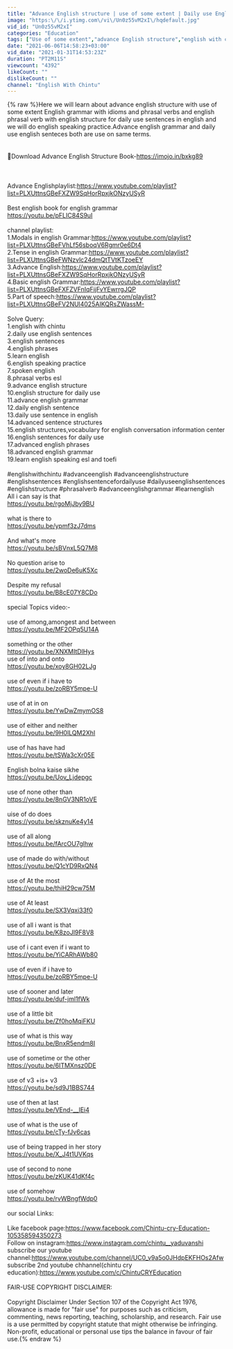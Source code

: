 ```yaml
---
title: "Advance English structure | use of some extent | Daily use English sentences | phrases"
image: "https:\/\/i.ytimg.com\/vi\/Un0z55vM2xI\/hqdefault.jpg"
vid_id: "Un0z55vM2xI"
categories: "Education"
tags: ["Use of some extent","advance English structure","english with chintu"]
date: "2021-06-06T14:58:23+03:00"
vid_date: "2021-01-31T14:53:23Z"
duration: "PT2M11S"
viewcount: "4392"
likeCount: ""
dislikeCount: ""
channel: "English With Chintu"
---
```

{% raw %}Here we will learn about advance english structure with use of some extent English grammar with idioms and phrasal verbs and english phrasal verb with english structure for daily use sentences in english and we will do english speaking practice.Advance english grammar and daily use english senteces both are use on same terms.<br /><br /><br />🔴Download Advance English Structure Book-<a rel="nofollow" target="blank" href="https://imojo.in/bxkg89">https://imojo.in/bxkg89</a><br /><br /><br /><br />Advance Englishplaylist:<a rel="nofollow" target="blank" href="https://www.youtube.com/playlist?list=PLXUttnsGBeFXZW9SqHorRpxjkONzyUSyR">https://www.youtube.com/playlist?list=PLXUttnsGBeFXZW9SqHorRpxjkONzyUSyR</a><br /><br />Best english book for english grammar<br /><a rel="nofollow" target="blank" href="https://youtu.be/pFLIC84S9uI">https://youtu.be/pFLIC84S9uI</a><br /><br />channel playlist:<br />1.Modals in english Grammar:<a rel="nofollow" target="blank" href="https://www.youtube.com/playlist?list=PLXUttnsGBeFVhLf56sboqV6Rgmr0e6Dt4">https://www.youtube.com/playlist?list=PLXUttnsGBeFVhLf56sboqV6Rgmr0e6Dt4</a><br />2.Tense in english Grammar:<a rel="nofollow" target="blank" href="https://www.youtube.com/playlist?list=PLXUttnsGBeFWNzvlc24dmQtTVtKTzoeEY">https://www.youtube.com/playlist?list=PLXUttnsGBeFWNzvlc24dmQtTVtKTzoeEY</a><br />3.Advance English:<a rel="nofollow" target="blank" href="https://www.youtube.com/playlist?list=PLXUttnsGBeFXZW9SqHorRpxjkONzyUSyR">https://www.youtube.com/playlist?list=PLXUttnsGBeFXZW9SqHorRpxjkONzyUSyR</a><br />4.Basic english Grammar:<a rel="nofollow" target="blank" href="https://www.youtube.com/playlist?list=PLXUttnsGBeFXFZVFnIqFijFvYEwrrgJQP">https://www.youtube.com/playlist?list=PLXUttnsGBeFXFZVFnIqFijFvYEwrrgJQP</a><br />5.Part of speech:<a rel="nofollow" target="blank" href="https://www.youtube.com/playlist?list=PLXUttnsGBeFV2NUl4025AIKQRsZWassM-">https://www.youtube.com/playlist?list=PLXUttnsGBeFV2NUl4025AIKQRsZWassM-</a><br /><br />Solve Query:<br />1.english with chintu<br />2.daily use english sentences<br />3.english sentences<br />4.english phrases<br />5.learn english<br />6.english speaking practice<br />7.spoken english<br />8.phrasal verbs esl<br />9.advance english structure<br />10.english structure for daily use<br />11.advance english grammar<br />12.daily english sentence<br />13.daily use sentence in english<br />14.advanced sentence structures<br />15.english structures,vocabulary for english conversation information center<br />16.english sentences for daily use<br />17.advanced english phrases<br />18.advanced english grammar<br />19.learn english speaking esl and toefi<br /><br />#englishwithchintu #advanceenglish #advanceenglishstructure #englishsentences #englishsentencefordailyuse #dailyuseenglishsentences #englishstructure #phrasalverb #advanceenglishgrammar #learnenglish<br />All i can say is that<br /><a rel="nofollow" target="blank" href="https://youtu.be/rgoMjJby9BU">https://youtu.be/rgoMjJby9BU</a><br /><br />what is there to<br /><a rel="nofollow" target="blank" href="https://youtu.be/ypmf3zJ7dms">https://youtu.be/ypmf3zJ7dms</a><br /><br />And what's more<br /><a rel="nofollow" target="blank" href="https://youtu.be/sBVnxL5Q7M8">https://youtu.be/sBVnxL5Q7M8</a><br /><br />No question arise to<br /><a rel="nofollow" target="blank" href="https://youtu.be/2woDe6uK5Xc">https://youtu.be/2woDe6uK5Xc</a><br /><br />Despite my refusal<br /><a rel="nofollow" target="blank" href="https://youtu.be/B8cE07Y8CDo">https://youtu.be/B8cE07Y8CDo</a><br /><br />special Topics video:-<br /><br />use of among,amongest and between<br /><a rel="nofollow" target="blank" href="https://youtu.be/MF2OPq5U14A">https://youtu.be/MF2OPq5U14A</a><br /><br />something or the other<br /><a rel="nofollow" target="blank" href="https://youtu.be/XNXMItDlHys">https://youtu.be/XNXMItDlHys</a><br />use of into and onto<br /><a rel="nofollow" target="blank" href="https://youtu.be/xoy8GH02LJg">https://youtu.be/xoy8GH02LJg</a><br /><br />use of even if i have to<br /><a rel="nofollow" target="blank" href="https://youtu.be/zoRBY5mpe-U">https://youtu.be/zoRBY5mpe-U</a><br /><br />use of at in on<br /><a rel="nofollow" target="blank" href="https://youtu.be/YwDwZmymOS8">https://youtu.be/YwDwZmymOS8</a><br /><br />use of either and neither<br /><a rel="nofollow" target="blank" href="https://youtu.be/9H0lLQM2XhI">https://youtu.be/9H0lLQM2XhI</a><br /><br />use of has have had<br /><a rel="nofollow" target="blank" href="https://youtu.be/tSWa3cXr05E">https://youtu.be/tSWa3cXr05E</a><br /><br />English bolna kaise sikhe<br /><a rel="nofollow" target="blank" href="https://youtu.be/Uov_Ljdepgc">https://youtu.be/Uov_Ljdepgc</a><br /><br />use of none other than<br /><a rel="nofollow" target="blank" href="https://youtu.be/8nGV3NR1oVE">https://youtu.be/8nGV3NR1oVE</a><br /><br />uise of do does<br /><a rel="nofollow" target="blank" href="https://youtu.be/skznuKe4y14">https://youtu.be/skznuKe4y14</a><br /><br />use of all along <br /><a rel="nofollow" target="blank" href="https://youtu.be/fArcOU7glhw">https://youtu.be/fArcOU7glhw</a><br /><br />use of made do with/without<br /><a rel="nofollow" target="blank" href="https://youtu.be/Q1cYD9RxQN4">https://youtu.be/Q1cYD9RxQN4</a><br /><br />use of At the most <br /><a rel="nofollow" target="blank" href="https://youtu.be/thiH29cw75M">https://youtu.be/thiH29cw75M</a><br /><br />use of At least<br /><a rel="nofollow" target="blank" href="https://youtu.be/SX3Vqxi33f0">https://youtu.be/SX3Vqxi33f0</a><br /><br />use of all i want is that<br /><a rel="nofollow" target="blank" href="https://youtu.be/K8zoJl9F8V8">https://youtu.be/K8zoJl9F8V8</a><br /><br />use of i cant even if i want to<br /><a rel="nofollow" target="blank" href="https://youtu.be/YiCARhAWb80">https://youtu.be/YiCARhAWb80</a><br /><br />use of even if i have to<br /><a rel="nofollow" target="blank" href="https://youtu.be/zoRBY5mpe-U">https://youtu.be/zoRBY5mpe-U</a><br /><br />use of sooner and later<br /><a rel="nofollow" target="blank" href="https://youtu.be/duf-jml1fWk">https://youtu.be/duf-jml1fWk</a><br /><br />use of a little bit<br /><a rel="nofollow" target="blank" href="https://youtu.be/Zf0hoMqiFKU">https://youtu.be/Zf0hoMqiFKU</a><br /><br />use of what is this way<br /><a rel="nofollow" target="blank" href="https://youtu.be/BnxR5endm8I">https://youtu.be/BnxR5endm8I</a><br /><br />use of sometime or the other<br /><a rel="nofollow" target="blank" href="https://youtu.be/6ITMXnsz0DE">https://youtu.be/6ITMXnsz0DE</a><br /><br />use of v3 +is+ v3<br /><a rel="nofollow" target="blank" href="https://youtu.be/sd9J1BBS744">https://youtu.be/sd9J1BBS744</a><br /><br />use of then at last<br /><a rel="nofollow" target="blank" href="https://youtu.be/VEnd-__lEi4">https://youtu.be/VEnd-__lEi4</a><br /><br />use of what is the use of<br /><a rel="nofollow" target="blank" href="https://youtu.be/cTy-fJv6cas">https://youtu.be/cTy-fJv6cas</a><br /><br />use of being trapped in her story<br /><a rel="nofollow" target="blank" href="https://youtu.be/X_J4t1UVKqs">https://youtu.be/X_J4t1UVKqs</a><br /><br />use of second to none<br /><a rel="nofollow" target="blank" href="https://youtu.be/zKUK41dKf4c">https://youtu.be/zKUK41dKf4c</a><br /><br />use of somehow<br /><a rel="nofollow" target="blank" href="https://youtu.be/rvWBngfWdp0">https://youtu.be/rvWBngfWdp0</a><br /><br />our social Links:<br /><br />Like facebook page:<a rel="nofollow" target="blank" href="https://www.facebook.com/Chintu-cry-Education-105358594350273">https://www.facebook.com/Chintu-cry-Education-105358594350273</a><br />Follow on instagram:<a rel="nofollow" target="blank" href="https://www.instagram.com/chintu__yaduvanshi">https://www.instagram.com/chintu__yaduvanshi</a><br />subscribe our youtube channel:<a rel="nofollow" target="blank" href="https://www.youtube.com/channel/UC0_v9a5o0JHdpEKFHOs2Afw">https://www.youtube.com/channel/UC0_v9a5o0JHdpEKFHOs2Afw</a><br />subscribe 2nd youtube chhannel(chintu cry education):<a rel="nofollow" target="blank" href="https://www.youtube.com/c/ChintuCRYEducation">https://www.youtube.com/c/ChintuCRYEducation</a> <br /><br />FAIR-USE COPYRIGHT DISCLAIMER:<br /><br />Copyright Disclaimer Under Section 107 of the Copyright Act 1976, allowance is made for &quot;fair use&quot; for purposes such as criticism, commenting, news reporting, teaching, scholarship, and research. Fair use is a use permitted by copyright statute that might otherwise be infringing. Non-profit, educational or personal use tips the balance in favour of fair use.{% endraw %}
